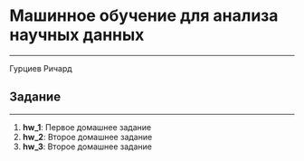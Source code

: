 # Машинное обучение для анализа научных данных
----------------------------------------------------------------
Гурциев Ричард

## Задание
----------------------------------------------------------------

1) **hw_1**: Первое домашнее задание
2) **hw_2**: Второе домашнее задание
3) **hw_3**: Второе домашнее задание